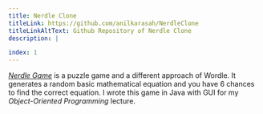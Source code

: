 ```yaml
---
title: Nerdle Clone
titleLink: https://github.com/anilkarasah/NerdleClone
titleLinkAltText: Github Repository of Nerdle Clone
description: |

index: 1
---
```


[_Nerdle Game_](https://nerdlegame.com/ 'Official Nerdle Game Website') is a puzzle game and a different approach of Wordle. It generates a random basic mathematical equation and you have 6 chances to find the correct equation. I wrote this game in Java with GUI for my _Object-Oriented Programming_ lecture.

